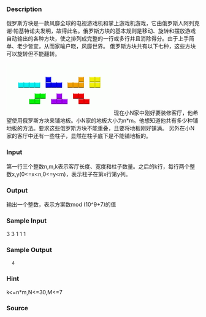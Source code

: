 
### Description
俄罗斯方块是一款风靡全球的电视游戏机和掌上游戏机游戏，它由俄罗斯人阿列克谢·帕基特诺夫发明，故得此名。俄罗斯方块的基本规则是移动、旋转和摆放游戏自动输出的各种方块，使之排列成完整的一行或多行并且消除得分。由于上手简单、老少皆宜，从而家喻户晓，风靡世界。
俄罗斯方块共有以下七种，这些方块可以旋转但不能翻转。

![](/JudgeOnline/upload/201306/11.jpg)
现在小N家中刚好要装修客厅，他希望使用俄罗斯方块来铺地板。小N家的地板大小为n*m。他想知道他共有多少种铺地板的方法。要求这些俄罗斯方块不能重叠，且要将地板刚好铺满。
另外在小N家的客厅中还有一些柱子，显然在柱子底下是不能铺地板的。

### Input
第一行三个整数n,m,k表示客厅长度、宽度和柱子数量。之后的k行，每行两个整数x,y(0<=x<n,0<=y<m)，表示柱子在第x行第y列。
### Output
输出一个整数，表示方案数mod (10^9+7)的值
### Sample Input
3 3 1
1 1

### Sample Output
      4

### Hint
k<=n*m,N<=30,M<=7
### Source
